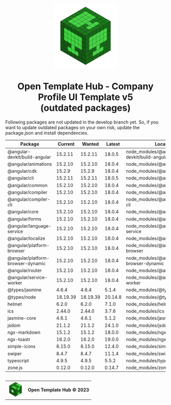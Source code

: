 <p align="center">
  <a href="https://opentemplatehub.com">
    <img src="https://raw.githubusercontent.com/open-template-hub/open-template-hub.github.io/master/assets/logo/ui/web-ui-logo.png" alt="Logo" width=200>
  </a>
</p>


<h1 align="center">
Open Template Hub - Company Profile UI Template v5
  <br/>
(outdated packages)
</h1>

Following packages are not updated in the develop branch yet. So, if you want to update outdated packages on your own risk, update the package.json and install dependencies.

| Package | Current | Wanted | Latest | Location |
| --- | --- | --- | --- | --- |
| @angular-devkit/build-angular | 15.2.11 | 15.2.11 | 18.0.5 | node_modules/@angular-devkit/build-angular |
| @angular/animations | 15.2.10 | 15.2.10 | 18.0.4 | node_modules/@angular/animations |
| @angular/cdk | 15.2.9 | 15.2.9 | 18.0.4 | node_modules/@angular/cdk |
| @angular/cli | 15.2.11 | 15.2.11 | 18.0.5 | node_modules/@angular/cli |
| @angular/common | 15.2.10 | 15.2.10 | 18.0.4 | node_modules/@angular/common |
| @angular/compiler | 15.2.10 | 15.2.10 | 18.0.4 | node_modules/@angular/compiler |
| @angular/compiler-cli | 15.2.10 | 15.2.10 | 18.0.4 | node_modules/@angular/compiler-cli |
| @angular/core | 15.2.10 | 15.2.10 | 18.0.4 | node_modules/@angular/core |
| @angular/forms | 15.2.10 | 15.2.10 | 18.0.4 | node_modules/@angular/forms |
| @angular/language-service | 15.2.10 | 15.2.10 | 18.0.4 | node_modules/@angular/language-service |
| @angular/localize | 15.2.10 | 15.2.10 | 18.0.4 | node_modules/@angular/localize |
| @angular/platform-browser | 15.2.10 | 15.2.10 | 18.0.4 | node_modules/@angular/platform-browser |
| @angular/platform-browser-dynamic | 15.2.10 | 15.2.10 | 18.0.4 | node_modules/@angular/platform-browser-dynamic |
| @angular/router | 15.2.10 | 15.2.10 | 18.0.4 | node_modules/@angular/router |
| @angular/service-worker | 15.2.10 | 15.2.10 | 18.0.4 | node_modules/@angular/service-worker |
| @types/jasmine | 4.6.4 | 4.6.4 | 5.1.4 | node_modules/@types/jasmine |
| @types/node | 18.19.39 | 18.19.39 | 20.14.8 | node_modules/@types/node |
| helmet | 6.2.0 | 6.2.0 | 7.1.0 | node_modules/helmet |
| ics | 2.44.0 | 2.44.0 | 3.7.6 | node_modules/ics |
| jasmine-core | 4.6.1 | 4.6.1 | 5.1.2 | node_modules/jasmine-core |
| jsdom | 21.1.2 | 21.1.2 | 24.1.0 | node_modules/jsdom |
| ngx-markdown | 15.1.2 | 15.1.2 | 18.0.0 | node_modules/ngx-markdown |
| ngx-toastr | 16.2.0 | 16.2.0 | 19.0.0 | node_modules/ngx-toastr |
| simple-icons | 8.15.0 | 8.15.0 | 12.4.0 | node_modules/simple-icons |
| swiper | 8.4.7 | 8.4.7 | 11.1.4 | node_modules/swiper |
| typescript | 4.9.5 | 4.9.5 | 5.5.2 | node_modules/typescript |
| zone.js | 0.12.0 | 0.12.0 | 0.14.7 | node_modules/zone.js |

<table align="right"><tr><td><a href="https://opentemplatehub.com"><img src="https://raw.githubusercontent.com/open-template-hub/open-template-hub.github.io/master/assets/logo/brand-logo.png" width="50px" alt="oth"/></a></td><td><b>Open Template Hub © 2023</b></td></tr></table>

